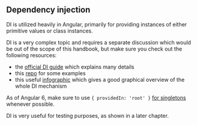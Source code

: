 ## Dependency injection

DI is utilized heavily in Angular, primarily for providing instances of either primitive values or class instances.

DI is a very complex topic and requires a separate discussion which would be out of the scope of this handbook, but make sure you check out the following resources:
- the [official DI guide](https://angular.io/guide/dependency-injection) which explains many details
- this [repo](https://github.com/fvoska/angular-di-demo) for some examples
- this useful [infographic](https://christiankohler.net/angular-dependency-injection-infographic) which gives a good graphical overview of the whole DI mechanism

As of Angular 6, make sure to use `{ providedIn: 'root' }` [for singletons](https://angular.io/guide/singleton-services#providing-a-singleton-service) whenever possible.

DI is very useful for testing purposes, as shown in a later chapter.
